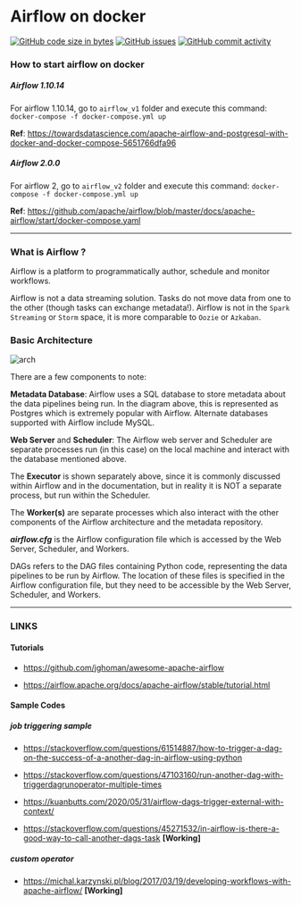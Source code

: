 # Airflow on docker

[![GitHub code size in bytes](https://img.shields.io/github/languages/code-size/avikbesu/AirflowPractice)](#)
[![GitHub issues](https://img.shields.io/github/issues-raw/avikbesu/AirflowPractice)](#)
[![GitHub commit activity](https://img.shields.io/github/commit-activity/m/avikbesu/AirflowPractice)](#)

### How to start airflow on docker

##### *Airflow 1.10.14*
For airflow 1.10.14, go to `airflow_v1` folder and execute this command: `docker-compose -f docker-compose.yml up`

**Ref**: https://towardsdatascience.com/apache-airflow-and-postgresql-with-docker-and-docker-compose-5651766dfa96

##### *Airflow 2.0.0*
For airflow 2, go to `airflow_v2` folder and execute this command: `docker-compose -f docker-compose.yml up`

**Ref**: https://github.com/apache/airflow/blob/master/docs/apache-airflow/start/docker-compose.yaml

---

### What is Airflow ?

Airflow is a platform to programmatically author, schedule and monitor workflows.

Airflow is not a data streaming solution. Tasks do not move data from one to the other (though tasks can exchange metadata!). Airflow is not in the `Spark Streaming` or `Storm` space, it is more comparable to `Oozie` or `Azkaban`.

### Basic Architecture

![arch](https://airflow.apache.org/docs/apache-airflow/2.0.0/_images/arch-diag-basic.png)

There are a few components to note:

**Metadata Database**: Airflow uses a SQL database to store metadata about the data pipelines being run. In the diagram above, this is represented as Postgres which is extremely popular with Airflow. Alternate databases supported with Airflow include MySQL.

**Web Server** and **Scheduler**: The Airflow web server and Scheduler are separate processes run (in this case) on the local machine and interact with the database mentioned above.

The **Executor** is shown separately above, since it is commonly discussed within Airflow and in the documentation, but in reality it is NOT a separate process, but run within the Scheduler.

The **Worker(s)** are separate processes which also interact with the other components of the Airflow architecture and the metadata repository.

***airflow.cfg*** is the Airflow configuration file which is accessed by the Web Server, Scheduler, and Workers.

DAGs refers to the DAG files containing Python code, representing the data pipelines to be run by Airflow. The location of these files is specified in the Airflow configuration file, but they need to be accessible by the Web Server, Scheduler, and Workers.

---



### LINKS

#### Tutorials

 - https://github.com/jghoman/awesome-apache-airflow

 - https://airflow.apache.org/docs/apache-airflow/stable/tutorial.html

#### Sample Codes

##### job triggering sample

 - https://stackoverflow.com/questions/61514887/how-to-trigger-a-dag-on-the-success-of-a-another-dag-in-airflow-using-python

 - https://stackoverflow.com/questions/47103160/run-another-dag-with-triggerdagrunoperator-multiple-times

 - https://kuanbutts.com/2020/05/31/airflow-dags-trigger-external-with-context/

 - https://stackoverflow.com/questions/45271532/in-airflow-is-there-a-good-way-to-call-another-dags-task **[Working]**

##### custom operator

 - https://michal.karzynski.pl/blog/2017/03/19/developing-workflows-with-apache-airflow/ **[Working]**

 
